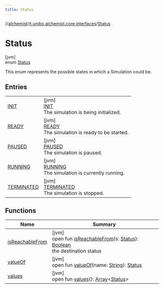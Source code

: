 ```yaml
---
title: Status
---
```

//[alchemist](../../../index.html)/[it.unibo.alchemist.core.interfaces](../index.html)/[Status](index.html)



# Status



[jvm]\
enum [Status](index.html)

This enum represents the possible states in which a Simulation could be.



## Entries


| | |
|---|---|
| [INIT](-i-n-i-t/index.html) | [jvm]<br>[INIT](-i-n-i-t/index.html)<br>The simulation is being initialized. |
| [READY](-r-e-a-d-y/index.html) | [jvm]<br>[READY](-r-e-a-d-y/index.html)<br>The simulation is ready to be started. |
| [PAUSED](-p-a-u-s-e-d/index.html) | [jvm]<br>[PAUSED](-p-a-u-s-e-d/index.html)<br>The simulation is paused. |
| [RUNNING](-r-u-n-n-i-n-g/index.html) | [jvm]<br>[RUNNING](-r-u-n-n-i-n-g/index.html)<br>The simulation is currently running. |
| [TERMINATED](-t-e-r-m-i-n-a-t-e-d/index.html) | [jvm]<br>[TERMINATED](-t-e-r-m-i-n-a-t-e-d/index.html)<br>The simulation is stopped. |


## Functions


| Name | Summary |
|---|---|
| [isReachableFrom](is-reachable-from.html) | [jvm]<br>open fun [isReachableFrom](is-reachable-from.html)(s: [Status](index.html)): [Boolean](https://kotlinlang.org/api/latest/jvm/stdlib/kotlin/-boolean/index.html)<br>the destination status |
| [valueOf](value-of.html) | [jvm]<br>open fun [valueOf](value-of.html)(name: [String](https://docs.oracle.com/javase/8/docs/api/java/lang/String.html)): [Status](index.html) |
| [values](values.html) | [jvm]<br>open fun [values](values.html)(): [Array](https://kotlinlang.org/api/latest/jvm/stdlib/kotlin/-array/index.html)<[Status](index.html)> |

